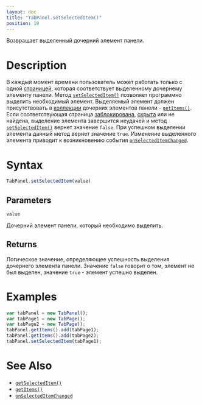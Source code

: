 ```yaml
---
layout: doc
title: "TabPanel.setSelectedItem()"
position: 19
---
```


Возвращает выделенный дочерний элемент панели.

# Description

В каждый момент времени пользователь может работать только с одной [страницей](../TabPage/), которая
соответствует выделенному дочернему элементу панели. Метод [`setSelectedItem()`](../TabPanel.setSelectedItem/)
позволяет программно выделить необходимый элемент. Выделяемый элемент должен присутствовать в
[коллекции](../../../KeyConcepts/Collection/) дочерних элементов панели - [`getItems()`](../Panel.getItems/).
Если соответствующая страница [заблокирована](../../../KeyConcepts/Element/Element.getEnabled/),
[скрыта](../../../KeyConcepts/Element/Element.getVisible/) или не найдена, выделение элемента
завершится неудачей и метод [`setSelectedItem()`](../TabPanel.setSelectedItem/) вернет значение
`false`. При успешном выделении элемента данный метод вернет значение `true`. Изменение выделенного
элемента приводит к возникновению события [`onSelectedItemChanged`](../TabPanel.onSelectedItemChanged/).

# Syntax

```js
TabPanel.setSelectedItem(value)
```

## Parameters

`value`

Дочерний элемент панели, который необходимо выделить.

## Returns

Логическое значение, определяющее успешность выделения дочернего элемента панели. Значение `false`
говорит о том, элемент не был выделен, значение `true` - элемент успешно выделен.

# Examples

```js
var tabPanel = new TabPanel();
var tabPage1 = new TabPage();
var tabPage2 = new TabPage();
tabPanel.getItems().add(tabPage1);
tabPanel.getItems().add(tabPage2);
tabPanel.setSelectedItem(tabPage1);
```

# See Also

* [`getSelectedItem()`](../TabPanel.getSelectedItem/)
* [`getItems()`](../TabPanel.getItems/)
* [`onSelectedItemChanged`](../TabPanel.onSelectedItemChanged/)
